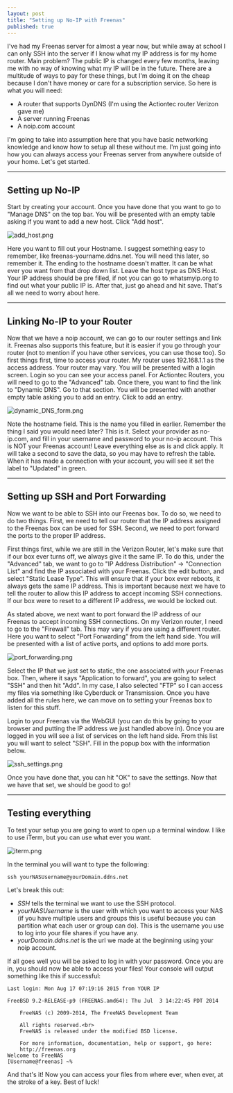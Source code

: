 ```yaml
---
layout: post
title: "Setting up No-IP with Freenas"
published: true
---
```



I've had my Freenas server for almost a year now, but while away at school I can only SSH into the server if I know what my IP address is for my home router. Main problem? The public IP is changed every few months, leaving me with no way of knowing what my IP will be in the future. There are a multitude of ways to pay for these things, but I'm doing it on the cheap because I don't have money or care for a subscription service. So here is what you will need:

* A router that supports DynDNS (I'm using the Actiontec router Verizon gave me)
* A server running Freenas
* A noip.com account

I'm going to take into assumption here that you have basic networking knowledge and know how to setup all these without me. I'm just going into how you can always access your Freenas server from anywhere outside of your home. Let's get started.

-----

## Setting up No-IP

Start by creating your account. Once you have done that you want to go to "Manage DNS" on the top bar. You will be presented with an empty table asking if you want to add a new host. Click "Add host".

![add_host.png]({{site.baseurl}}/images/add_host.png)

Here you want to fill out your Hostname. I suggest something easy to remember, like freenas-yourname.ddns.net. You will need this later, so remember it. The ending to the hostname doesn't matter. It can be what ever you want from that drop down list. Leave the host type as DNS Host. Your IP address should be pre filled, if not you can go to whatsmyip.org to find out what your public IP is. After that, just go ahead and hit save. That's all we need to worry about here.

-----

## Linking No-IP to your Router

Now that we have a noip account, we can go to our router settings and link it. Freenas also supports this feature, but it is easier if you go through your router (not to mention if you have other services, you can use those too). So first things first, time to access your router. My router uses 192.168.1.1 as the access address. Your router may vary. You will be presented with a login screen. Login so you can see your access panel. For Actiontec Routers, you will need to go to the "Advanced" tab. Once there, you want to find the link to "Dynamic DNS". Go to that section. You will be presented with another empty table asking you to add an entry. Click to add an entry.

![dynamic_DNS_form.png]({{site.baseurl}}/images/dynamic_DNS_form.png)

Note the hostname field. This is the name you filled in earlier. Remember the thing I said you would need later? This is it. Select your provider as no-ip.com, and fill in your username and password to your no-ip account. This is NOT your Freenas account! Leave everything else as is and click apply. It will take a second to save the data, so you may have to refresh the table. When it has made a connection with your account, you will see it set the label to "Updated" in green.

-----

## Setting up SSH and Port Forwarding

Now we want to be able to SSH into our Freenas box. To do so, we need to do two things. First, we need to tell our router that the IP address assigned to the Freenas box can be used for SSH. Second, we need to port forward the ports to the proper IP address.

First things first, while we are still in the Verizon Router, let's make sure that if our box ever turns off, we always give it the same IP. To do this, under the "Advanced" tab, we want to go to "IP Address Distribution" -> "Connection List" and find the IP associated with your Freenas. Click the edit button, and select "Static Lease Type". This will ensure that if your box ever reboots, it always gets the same IP address. This is important because next we have to tell the router to allow this IP address to accept incoming SSH connections. If our box were to reset to a different IP address, we would be locked out. 

As stated above, we next want to port forward the IP address of our Freenas to accept incoming SSH connections. On my Verizon router, I need to go to the "Firewall" tab. This may vary if you are using a different router. Here you want to select "Port Forwarding" from the left hand side. You will be presented with a list of active ports, and options to add more ports.

![port_forwarding.png]({{site.baseurl}}/images/port_forwarding.png)

Select the IP that we just set to static, the one associated with your Freenas box. Then, where it says "Application to forward", you are going to select "SSH" and then hit "Add". In my case, I also selected "FTP" so I can access my files via something like Cyberduck or Transmission. Once you have added all the rules here, we can move on to setting your Freenas box to listen for this stuff. 

Login to your Freenas via the WebGUI (you can do this by going to your browser and putting the IP address we just handled above in). Once you are logged in you will see a list of services on the left hand side. From this list you will want to select "SSH". Fill in the popup box with the information below.

![ssh_settings.png]({{site.baseurl}}/images/ssh_settings.png)

Once you have done that, you can hit "OK" to save the settings. Now that we have that set, we should be good to go!

-----

## Testing everything

To test your setup you  are going to want to open up a terminal window. I like to use iTerm, but you can use what ever you want.

![iterm.png]({{site.baseurl}}/images/iterm.png)

In the terminal you will want to type the following:

`ssh yourNASUsername@yourDomain.ddns.net`

Let's break this out:

* _SSH_ tells the terminal we want to use the SSH protocol.
* _yourNASUsername_ is the user with which you want to access your NAS (if you have multiple users and groups this is useful because you can partition what each user or group can do). This is the username you use to log into your file shares if you have any.
* _yourDomain.ddns.net_ is the url we made at the beginning using your noip account.

If all goes well you will be asked to log in with your password. Once you are in, you should now be able to access your files! Your console will output something like this if successful:

```
Last login: Mon Aug 17 07:19:16 2015 from YOUR IP

FreeBSD 9.2-RELEASE-p9 (FREENAS.amd64): Thu Jul  3 14:22:45 PDT 2014

	FreeNAS (c) 2009-2014, The FreeNAS Development Team

	All rights reserved.<br>
	FreeNAS is released under the modified BSD license.

	For more information, documentation, help or support, go here:
 	http://freenas.org
Welcome to FreeNAS
[Username@freenas] ~%
```

And that's it! Now you can access your files from where ever, when ever, at the stroke of a key. Best of luck! 